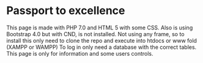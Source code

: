 # Passport to excellence
This page is made with PHP 7.0 and HTML 5 with some CSS.
Also is using Bootstrap 4.0 but with CND, is not installed. 
Not using any frame, so to install this only need to clone the repo and execute into htdocs or www fold (XAMPP or WAMPP)
To log in only need a database with the correct tables.
This page is only for information and some users controls.

